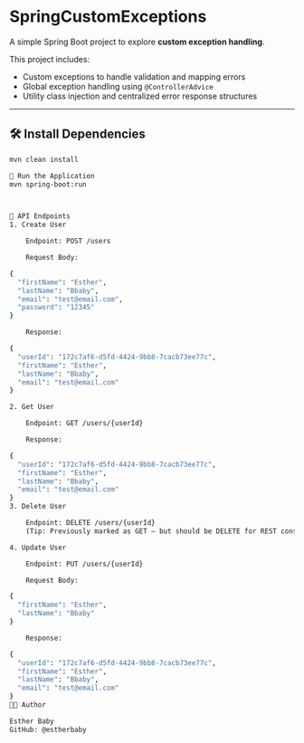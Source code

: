 # SpringCustomExceptions

A simple Spring Boot project to explore **custom exception handling**.

This project includes:
- Custom exceptions to handle validation and mapping errors
- Global exception handling using `@ControllerAdvice`
- Utility class injection and centralized error response structures

---

## 🛠️ Install Dependencies

```bash
mvn clean install

🚀 Run the Application
mvn spring-boot:run



📮 API Endpoints
1. Create User

    Endpoint: POST /users

    Request Body:

{
  "firstName": "Esther",
  "lastName": "Bbaby",
  "email": "test@email.com",
  "password": "12345"
}

    Response:

{
  "userId": "172c7af6-d5fd-4424-9bb8-7cacb73ee77c",
  "firstName": "Esther",
  "lastName": "Bbaby",
  "email": "test@email.com"
}

2. Get User

    Endpoint: GET /users/{userId}

    Response:

{
  "userId": "172c7af6-d5fd-4424-9bb8-7cacb73ee77c",
  "firstName": "Esther",
  "lastName": "Bbaby",
  "email": "test@email.com"
}
3. Delete User

    Endpoint: DELETE /users/{userId}
    (Tip: Previously marked as GET — but should be DELETE for REST consistency)

4. Update User

    Endpoint: PUT /users/{userId}

    Request Body:

{
  "firstName": "Esther",
  "lastName": "Bbaby"
}

    Response:

{
  "userId": "172c7af6-d5fd-4424-9bb8-7cacb73ee77c",
  "firstName": "Esther",
  "lastName": "Bbaby",
  "email": "test@email.com"
}
👩‍💻 Author

Esther Baby
GitHub: @estherbaby
